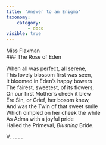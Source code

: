 ```yaml
---
title: 'Answer to an Enigma'
taxonomy:
    category:
        - docs
visible: true
---
```


<div class="author">Miss Flaxman</div>
### The Rose of Eden  
  
When all was perfect, all serene,  
This lovely blossom first was seen,  
It bloomed in Eden’s happy bowers  
The fairest, sweetest, of its flowers,  
On our first Mother’s cheek it blew  
Ere Sin, or Grief, her bosom knew,  
And was the Twin of that sweet smile  
Which dimpled on her cheek the while  
As Adma with a joyful pride  
Hailed the Primeval, *Blushing* Bride.  
  
V. . . .  .